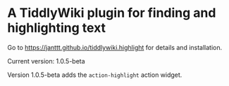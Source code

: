 # A TiddlyWiki plugin for finding and highlighting text

Go to https://janttt.github.io/tiddlywiki.highlight for details and installation.

Current version: 1.0.5-beta

Version 1.0.5-beta adds the `action-highlight` action widget.
